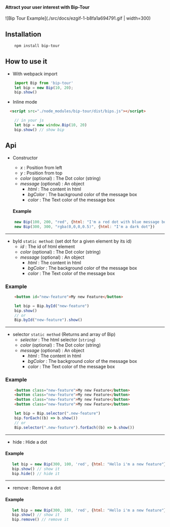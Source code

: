 #### Attract your user interest with Bip-Tour
![Bip Tour Example](./src/docs/ezgif-1-b8fa1a694791.gif | width=300)

## Installation 
```bash
    npm install bip-tour
```

## How to use it

- With webpack import
```js
    import Bip from 'bip-tour'
    let bip = new Bip(10, 20);
    bip.show()
```
- Inline mode
```html
  <script src="./node_modules/bip-tour/dist/bips.js"></script>
```
```js
    // in your js
    let bip = new window.Bip(10, 20)
    bip.show() // show bip 
```

## Api
- Constructor
    - *x* : Position from left
    - *y* : Position from top
    - *color* (optional) : The Dot color (string)  
    - *message* (optional) : An object 
        - *html* : The content in html
        - *bgColor* : The background color of the message box
        - *color* : The Text color of the message box  
         
    
   #### Example
```js
    new Bip(100, 200, "red", {html: "I'm a red dot with blue message box", bgColor: "blue", color: "white"})
    new Bip(300, 300, "rgba(0,0,0,0.5)", {html: "I'm a dark dot"})
```
---
- byId `static method`: (set dot for a given element by its id)
   - *id* : The id of html element
   - *color* (optional) : The Dot color (string)  
   - *message* (optional) : An object 
        - *html* : The content in html
        - *bgColor* : The background color of the message box
        - *color* : The Text color of the message box  
      
 ### Example  
```html
    <button id="new-feature">My new Feature</button>
```
```js
    let bip = Bip.byId("new-feature")
    bip.show()
    // or
    Bip.byId("new-feature").show()
```
---
- selector `static method` (Returns and array of Bip)
    - *selector* : The html selector (`string`)
    - *color* (optional) : The Dot color (string)  
    - *message* (optional) : An object 
        - *html* : The content in html
        - *bgColor* : The background color of the message box
        - *color* : The Text color of the message box  
     
 ### Example  
```html
    <button class="new-feature">My new Feature</button>
    <button class="new-feature">My new Feature</button>
    <button class="new-feature">My new Feature</button>
    <button class="new-feature">My new Feature</button>
```
```js
    let bip = Bip.selector(".new-feature")
    bip.forEach((b) => b.show())
    // or
    Bip.selector(".new-feature").forEach((b) => b.show())
```
---
- hide : Hide a dot
 #### Example 
 ```js
    let bip = new Bip(300, 100, 'red', {html: "Hello i'm a new feature"})
    bip.show() // show it
    bip.hide() // hide it
```     

---
- remove : Remove a dot
#### Example 
 ```js
    let bip = new Bip(300, 100, 'red', {html: "Hello i'm a new feature"})
    bip.show() // show it
    bip.remove() // remove it
```     